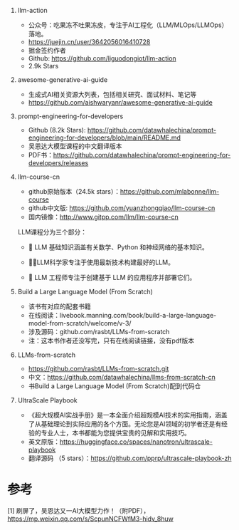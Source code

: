 1. llm-action
   - 公众号：吃果冻不吐果冻皮，专注于AI工程化（LLM/MLOps/LLMOps）落地。
   - https://juejin.cn/user/3642056016410728
   - 掘金签约作者
   - Github: https://github.com/liguodongiot/llm-action
   - 2.9k Stars

2. awesome-generative-ai-guide
   - 生成式AI相关资源大列表，包括相关研究、面试材料、笔记等
   - https://github.com/aishwaryanr/awesome-generative-ai-guide

3. prompt-engineering-for-developers
    - Github (8.2k Stars): https://github.com/datawhalechina/prompt-engineering-for-developers/blob/main/README.md
    - 吴恩达大模型课程的中文翻译版本
    - PDF书：https://github.com/datawhalechina/prompt-engineering-for-developers/releases

4. llm-course-cn

    - github原始版本（24.5k stars）：https://github.com/mlabonne/llm-course
    - github中文版: https://github.com/yuanzhongqiao/llm-course-cn
    - 国内镜像：http://www.gitpp.com/llm/llm-course-cn

    LLM课程分为三个部分：

    - 🧩 LLM 基础知识涵盖有关数学、Python 和神经网络的基本知识。
    
    - 🧑‍🔬LLM科学家专注于使用最新技术构建最好的LLM。
    
    - 👷 LLM 工程师专注于创建基于 LLM 的应用程序并部署它们。

5. Build a Large Language Model (From Scratch)

   - 该书有对应的配套书籍
   - 在线阅读：livebook.manning.com/book/build-a-large-language-model-from-scratch/welcome/v-3/
   - 涉及源码：github.com/rasbt/LLMs-from-scratch
   - 注：这本书作者还没写完，只有在线阅读链接，没有pdf版本

6. LLMs-from-scratch
   - https://github.com/rasbt/LLMs-from-scratch.git
   - 中文：https://github.com/datawhalechina/llms-from-scratch-cn
   - 书Build a Large Language Model (From Scratch)配到代码仓

7. UltraScale Playbook
   - 《超大规模AI实战手册》是一本全面介绍超规模AI技术的实用指南，涵盖了从基础理论到实际应用的各个方面。无论您是AI领域的初学者还是有经验的专业人士，本书都能为您提供宝贵的见解和实用技巧。
   - 英文原版：https://huggingface.co/spaces/nanotron/ultrascale-playbook
   - 翻译源码 （5 stars）：https://github.com/pprp/ultrascale-playbook-zh

# 参考

[1] 刷屏了，吴恩达又一AI大模型力作！（附PDF），https://mp.weixin.qq.com/s/ScpunNCFWfM3-hidv_8huw